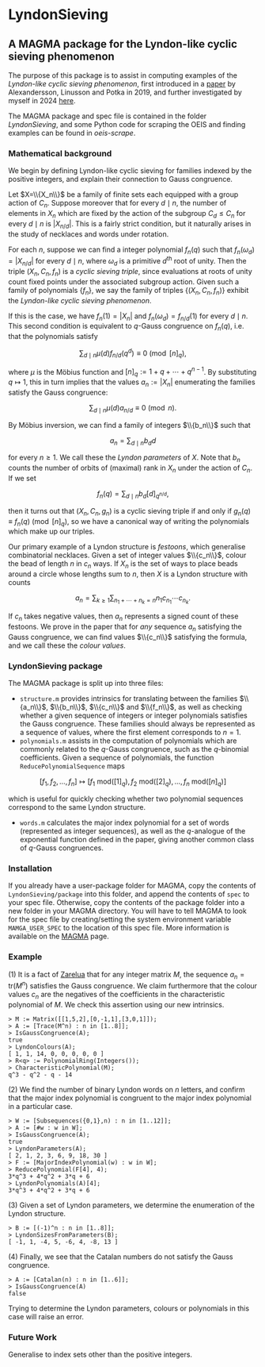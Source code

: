 # LyndonSieving
## A MAGMA package for the Lyndon-like cyclic sieving phenomenon

The purpose of this package is to assist in computing examples of the _Lyndon-like cyclic sieving phenomenon_, first introduced in a [paper](https://arxiv.org/abs/1903.01327) by Alexandersson, Linusson and Potka in 2019, and further investigated by myself in 2024 [here](https://arxiv.org/search/math?searchtype=author&query=Gossow,+F).

The MAGMA package and spec file is contained in the folder *LyndonSieving*, and some Python code for scraping the OEIS and finding examples can be found in *oeis-scrape*.

### Mathematical background

We begin by defining Lyndon-like cyclic sieving for families indexed by the positive integers, and explain their connection to Gauss congruence.

Let $X=\\{X_n\\}$ be a family of finite sets each equipped with a group action of $C_n$. Suppose moreover that for every $d\mid n$, the number of elements in $X_n$ which are fixed by the action of the subgroup $C_d\leq C_n$ for every $d\mid n$ is $|X_{n/d}|$. This is a fairly strict condition, but it naturally arises in the study of necklaces and words under rotation.

For each $n$, suppose we can find a integer polynomial $f_n(q)$ such that $f_n(\omega_d)=|X_{n/d}|$ for every $d\mid n$, where $\omega_d$ is a primitive $d^\text{th}$ root of unity. Then the triple $(X_n,C_n,f_n)$ is a _cyclic sieving triple_, since evaluations at roots of unity count fixed points under the associated subgroup action. Given such a family of polynomials $\{f_n\}$, we say the family of triples $\{(X_n,C_n,f_n)\}$ exhibit the _Lyndon-like cyclic sieving phenomenon_.

If this is the case, we have $f_n(1)=|X_n|$ and $f_n(\omega_d)=f_{n/d}(1)$ for every $d\mid n$. This second condition is equivalent to $q$-Gauss congruence on $f_n(q)$, i.e. that the polynomials satisfy

$$\sum_{d\mid n}\mu(d)f_{n/d}(q^d)\equiv 0\pmod{[n]_q},$$

where $\mu$ is the Möbius function and $[n]_q:=1+q+\cdots+q^{n-1}$. By substituting $q\mapsto 1$, this in turn implies that the values $a_n:=|X_n|$ enumerating the families satisfy the Gauss congruence:

$$\sum_{d\mid n}\mu(d)a_{n/d}\equiv 0\pmod{n}.$$

By Möbius inversion, we can find a family of integers $\\{b_n\\}$ such that

$$a_n=\sum_{d\mid n}b_dd$$

for every $n\geq 1$. We call these the _Lyndon parameters_ of $X$. Note that $b_n$ counts the number of orbits of (maximal) rank in $X_n$ under the action of $C_n$. If we set

$$f_n(q)=\sum_{d\mid n}b_d[d]_{q^{n/d}},$$

then it turns out that $(X_n,C_n,g_n)$ is a cyclic sieving triple if and only if $g_n(q)\equiv f_n(q)\pmod{[n]_q}$, so we have a canonical way of writing the polynomials which make up our triples.

Our primary example of a Lyndon structure is _festoons_, which generalise combinatorial necklaces. Given a set of integer values $\\{c_n\\}$, colour the bead of length $n$ in $c_n$ ways. If $X_n$ is the set of ways to place beads around a circle whose lengths sum to $n$, then $X$ is a Lyndon structure with counts

$$a_n=\sum_{k\geq 1}\sum_{n_1+\cdots+n_k=n}n_1c_{n_1}\cdots c_{n_k}.$$

If $c_n$ takes negative values, then $a_n$ represents a signed count of these festoons. We prove in the paper that for _any_ sequence $a_n$ satisfying the Gauss congruence, we can find values $\\{c_n\\}$ satisfying the formula, and we call these the _colour values_.

### LyndonSieving package

The MAGMA package is split up into three files:
- `structure.m` provides intrinsics for translating between the families $\\{a_n\\}$, $\\{b_n\\}$, $\\{c_n\\}$ and $\\{f_n\\}$, as well as checking whether a given sequence of integers or integer polynomials satisfies the Gauss congruence. These families should always be represented as a sequence of values, where the first element corresponds to $n=1$.
- `polynomials.m` assists in the computation of polynomials which are commonly related to the $q$-Gauss congruence, such as the $q$-binomial coefficients. Given a sequence of polynomials, the function `ReducePolynomialSequence` maps

$$[f_1,f_2,\dots,f_n]\mapsto [f_1\text{ mod}([1]_q),f_2\text{ mod}([2]_q),\dots,f_n\text{ mod}([n]_q)]$$

which is useful for quickly checking whether two polynomial sequences correspond to the same Lyndon structure.
- `words.m` calculates the major index polynomial for a set of words (represented as integer sequences), as well as the $q$-analogue of the exponential function defined in the paper, giving another common class of $q$-Gauss congruences.

### Installation
If you already have a user-package folder for MAGMA, copy the contents of `LyndonSieving/package` into this folder, and append the contents of `spec` to your spec file. Otherwise, copy the contents of the package folder into a new folder in your MAGMA directory. You will have to tell MAGMA to look for the spec file by creating/setting the system environment variable `MAMGA_USER_SPEC` to the location of this spec file. More information is available on the [MAGMA](http://magma.maths.usyd.edu.au/magma/) page.

### Example

(1) It is a fact of [Zarelua](https://link.springer.com/article/10.1134/S008154380804007X) that for any integer matrix $M$, the sequence $a_n=\mathrm{tr}(M^n)$ satisfies the Gauss congruence. We claim furthermore that the colour values $c_n$ are the negatives of the coefficients in the characteristic polynomial of $M$. We check this assertion using our new intrinsics.

    > M := Matrix([[1,5,2],[0,-1,1],[3,0,1]]);
    > A := [Trace(M^n) : n in [1..8]];
    > IsGaussCongruence(A);
    true
    > LyndonColours(A);
    [ 1, 1, 14, 0, 0, 0, 0, 0 ]
    > R<q> := PolynomialRing(Integers());
    > CharacteristicPolynomial(M);
    q^3 - q^2 - q - 14

(2) We find the number of binary Lyndon words on $n$ letters, and confirm that the major index polynomial is congruent to the major index polynomial in a particular case.

    > W := [Subsequences({0,1},n) : n in [1..12]];
    > A := [#w : w in W];
    > IsGaussCongruence(A);
    true
    > LyndonParameters(A);
    [ 2, 1, 2, 3, 6, 9, 18, 30 ]
    > F := [MajorIndexPolynomial(w) : w in W];
    > ReducePolynomial(F[4], 4);
    3*q^3 + 4*q^2 + 3*q + 6
    > LyndonPolynomials(A)[4];
    3*q^3 + 4*q^2 + 3*q + 6

(3) Given a set of Lyndon parameters, we determine the enumeration of the Lyndon structure.

    > B := [(-1)^n : n in [1..8]];
    > LyndonSizesFromParameters(B);
    [ -1, 1, -4, 5, -6, 4, -8, 13 ]

(4) Finally, we see that the Catalan numbers do not satisfy the Gauss congruence.

    > A := [Catalan(n) : n in [1..6]];
    > IsGaussCongruence(A)
    false

Trying to determine the Lyndon parameters, colours or polynomials in this case will raise an error.

### Future Work

Generalise to index sets other than the positive integers.
